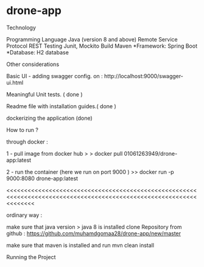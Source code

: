 # drone-app

Technology

Programming Language Java (version 8 and above)
Remote Service Protocol REST
Testing Junit, Mockito
Build Maven
*Framework: Spring Boot
*Database: H2 database


Other considerations

Basic UI - adding swagger config. on : http://localhost:9000/swagger-ui.html


Meaningful Unit tests. ( done )

Readme file with installation guides.( done )

dockerizing the application (done)



How to run ? 

through docker : 

1 - pull image from docker hub > > docker pull 01061263949/drone-app:latest

2 - run the container (here we run on port 9000 ) >> docker run -p 9000:8080 drone-app:latest

<<<<<<<<<<<<<<<<<<<<<<<<<<<<<<<<<<<<<<<<<<<<<<<<<<<<<<<<<<<<<<<<<<<<<<<<<<<<<<<<<<<<<<<<<<<<<<<<<<<<<<<<<<<<<<<<<<<<


ordinary way :

make sure that java version > java 8 is installed
clone Repository from github  : https://github.com/muhamdgomaa28/drone-app/new/master

make sure that maven is installed and run mvn clean install

Running the Project

